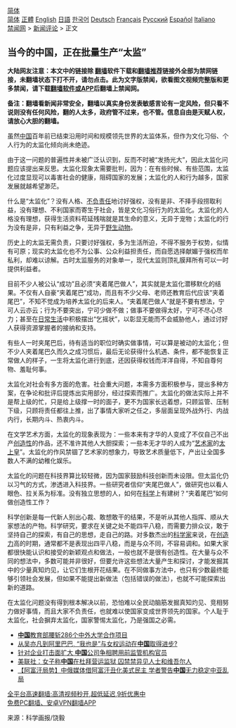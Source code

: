  <!-- 面包屑导航 --> <div class="breadcrumb"><!-- GTranslate: https://gtranslate.io/ -->  <div class="switcher notranslate">  <div class="selected">  <a href="#" onclick="return false;"> 简体</a>  </div>  <div class="option">  <a href="https://www.bannedbook.org" onclick="doGTranslate('zh-CN|zh-CN');jQuery('div.switcher div.selected a').html(jQuery(this).html());return false;" title="简体中文" class="nturl selected"> 简体</a>  <a href="https://www.bannedbook.org/zh-tw/" onclick="doGTranslate('zh-CN|zh-TW');jQuery('div.switcher div.selected a').html(jQuery(this).html());return false;" title="繁體中文" class="nturl"> 正體</a>  <a href="https://www.bannedbook.org/en/" onclick="doGTranslate('zh-CN|en');jQuery('div.switcher div.selected a').html(jQuery(this).html());return false;" title="English" class="nturl"> English</a>  <a href="https://www.bannedbook.org/ja/" onclick="doGTranslate('zh-CN|ja');jQuery('div.switcher div.selected a').html(jQuery(this).html());return false;" title="日本語" class="nturl"> 日語</a>  <a href="https://www.bannedbook.org/ko/" onclick="doGTranslate('zh-CN|ko');jQuery('div.switcher div.selected a').html(jQuery(this).html());return false;" title="한국어" class="nturl"> 한국어</a>  <a href="https://www.bannedbook.org/de/" onclick="doGTranslate('zh-CN|de');jQuery('div.switcher div.selected a').html(jQuery(this).html());return false;" title="Deutsch" class="nturl"> Deutsch</a>  <a href="https://www.bannedbook.org/fr/" onclick="doGTranslate('zh-CN|fr');jQuery('div.switcher div.selected a').html(jQuery(this).html());return false;" title="Français" class="nturl"> Français</a>  <a href="https://www.bannedbook.org/ru/" onclick="doGTranslate('zh-CN|ru');jQuery('div.switcher div.selected a').html(jQuery(this).html());return false;" title="Русский" class="nturl"> Русский</a>  <a href="https://www.bannedbook.org/es/" onclick="doGTranslate('zh-CN|es');jQuery('div.switcher div.selected a').html(jQuery(this).html());return false;" title="Español" class="nturl"> Español</a>  <a href="https://www.bannedbook.org/it/" onclick="doGTranslate('zh-CN|it');jQuery('div.switcher div.selected a').html(jQuery(this).html());return false;" title="Italiano" class="nturl"> Italiano</a>  </div>  </div>      <div class='breadcrumb-sub'><!-- Breadcrumb NavXT 6.3.0 --> <a href="https://www.bannedbook.org/" class="home">禁闻网</a> &gt; <a href="https://www.bannedbook.org/bnews/comments/" class="category">新闻评论</a> &gt; 正文</div></div><h2>当今的中国，正在批量生产“太监”</h2> <p class="notice"><b>大陆网友注意：本文中的链接除 <a href="https://github.com/bannedbook/fanqiang" >翻墙</a>软件下载和<a href="https://github.com/killgcd/justmysocks/blob/master/README.md">翻墙推荐</a>链接外全部为禁网链接，未翻墙状态下打不开，请勿点击。此为文字版禁闻，欲看图文视频完整版和更多禁闻，请下载<a href="https://github.com/bannedbook/fanqiang">翻墙软件或APP</a>后翻墙上禁闻网。</p><p>备注：翻墙看新闻非常安全，翻墙以真实身份发表敏感言论有一定风险，但只看不说则没有任何风险，翻的人太多，政府管不过来，也不管。信息自由是天赋人权，请放心大胆的翻墙。</b></p>  <div class="entry"> <p>虽然<span class='wp_keywordlink_affiliate'><a href="https://www.bannedbook.org/" title="中国" target="_blank">中国</a></span>百年前已结束沿用时间和规模领先世界的太监体系，但作为文化习俗、个人行为的太监化倾向尚未绝迹。</p> <p>由于这一问题的普遍性并未被广泛认识到，反而不时被“发扬光大”，因此太监化问题应该提出来反思。太监化现象太需要批判，因为：在有些时候、有些范围，太监化过度显现可以毒害社会的健康，阻碍国家的发展；太监化的人和行为越多，国家发展就越希望渺茫。</p> <p>什么是“太监化”？没有人格、<a href="https://www.bannedbook.org/bnews/tag/%E4%B8%8D%E8%B4%9F%E8%B4%A3%E4%BB%BB/" class="st_tag internal_tag" rel="tag" title="标签 不负责任 下的日志">不负责任</a>地讨好强权，没有是非、不择手段捞取利益，没有理想、不利国家而寄生于社会，皆是文化习俗行为的太监化。太监化的人格没有理想，获得生活资料苟延残喘就是其生命的意义，无异于宠物；太监化的行为没有是非，只有利益之争，无异于<a href="https://www.bannedbook.org/bnews/tag/%e9%87%8e%e7%94%9f%e5%8a%a8%e7%89%a9/" class="st_tag internal_tag" rel="tag" title="标签 野生动物 下的日志">野生动物</a>。</p>  <p>历史上的太监无需负责，只要讨好强权，多为生活所迫，不得不服务于权势，似情有可原；现实的太监化也不为公事、公众利益担责任，而自愿选择献媚于强权而牟私利，却难以谅解。古时太监服务的对象单一，现代太监则顶礼膜拜所有可以一时提供利益者。</p> <p>目前不少人被公认“成功”且必须“夹着尾巴做人”，其实就是太监化潜移默化的结果。不仅有人自豪“夹着尾巴”成功，而且有不少父母、老师还教育后代应该“夹着尾巴”，不知不觉成为培养太监化的后来人。“夹着尾巴做人”就是不要有想法，宁可人云亦云；行为不要突出，宁可少做不做；做事不要做得太好，宁可不尽心尽力；甚至在<a href="https://www.bannedbook.org/bnews/tag/%e6%97%a5%e5%b8%b8%e7%94%9f%e6%b4%bb/" class="st_tag internal_tag" rel="tag" title="标签 日常生活 下的日志">日常生活</a>中积极摆出“乞摇状”，以彰显无能而不会威胁他人，通过讨好人获得资源掌握者的接纳和支持。</p> <p>有些人一时夹尾巴后，待有适当的职位时确实做事情，可以算是被动的太监化；但不少人夹着尾巴久而久之成习惯后，最后无论获得什么机遇、条件，都不能恢复正常做人的样子，一生将太监化进行到底，还因获得权钱而洋洋自得，不知自尊何物、羞耻何事。</p>  <p>太监化对社会有多方面的危害。社会重大问题，本需多方面积极参与，提出多种方案，在争论和批评后提炼出实用部分，经过探索而推广。太监化的做法实际上并不是帮上级的忙，只是给上级撑一时的面子，更不为国家长远着想，只顾监管、压制下级，只顾将责任都往上推，出了事情大家听之任之，多层面呈现外战外行、内战内行，长期内斗、热衷内斗。</p> <p>在文学艺术方面，太监化的现象表现为：一些本来有才华的人变成了不仅自己不出产<a href="https://www.bannedbook.org/bnews/tag/%E5%88%9B%E9%80%A0%E6%80%A7/" class="st_tag internal_tag" rel="tag" title="标签 创造性 下的日志">创造性</a>的作品，还不准许其他人大胆探索；一些本无才华的人成为“<a href="https://www.bannedbook.org/bnews/tag/%E8%89%BA%E6%9C%AF%E5%AE%B6/" class="st_tag internal_tag" rel="tag" title="标签 艺术家 下的日志">艺术家</a>的<a href="https://www.bannedbook.org/bnews/tag/%E5%A4%AA%E4%B8%8A%E7%9A%87/" class="st_tag internal_tag" rel="tag" title="标签 太上皇 下的日志">太上皇</a>”。太监化的作风禁锢了艺术家的想象力，导致艺术质量低下，产出让全国多数人不满的幼稚化娱乐。</p> <p>太监化的问题在科技界算比较轻微，因为国家鼓励科技创新而未设限。但太监化仍以习气的方式，渗透进入科技界。一些研究者信仰“夹尾巴做人”，做研究也以看人眼色、拉关系为标准。没有独立思想的人，如何在<span class='wp_keywordlink'><a href="https://www.bannedbook.org/forum11/topic309.html" title="禁片：“科学”的棍子" target="_blank">科学</a></span>上有建树？“夹着尾巴”如何做创造性工作？</p>  <p>科学创新是每一代新人别出心裁、敢想敢干的结果，不是听从其他人指挥、顺从大家想法的产物。科学研究，要求在关键之处不能四平八稳，而需要力排众议，敢于坚持自己的探索，有自己的思想，走自己的路。对多数杰出的<a href="https://www.bannedbook.org/bnews/tag/%e7%a7%91%e5%ad%a6%e5%ae%b6/" class="st_tag internal_tag" rel="tag" title="标签 科学家 下的日志">科学家</a>来说，在<a href="https://www.bannedbook.org/bnews/tag/%e5%88%9b%e9%80%a0%e5%8a%9b/" class="st_tag internal_tag" rel="tag" title="标签 创造力 下的日志">创造力</a>高的时期，通常都不是表现出四平八稳，而是与众不同，不容易调和。如果大家都很快能认识和接受的新颖观点和做法，一般也就不是很有创造性。在大量与众不同的想法中，多数可能并非很好，但要允许这些想法大量产生和探讨，才能发掘其中的少量真知灼见，让它们生根开花结果。在不同做事方法中，也只有少数最终能够引领社会发展，但如果不能提出新做法（包括错误的做法），也就不可能探索出新的道路。</p> <p>在太监化问题没有得到根本解决以前，恐怕难以全民动脑筋发掘真知灼见、竞相努力做好事情，而且大家不负责任，也就难以使国家变成世界领先的国家。个人耻于太监化，社会摒弃太监化，国家警惕太监化，乃是强国之必需。</p> <ul class='op-related-articles' title='相关阅读'> <li><a href='https://www.bannedbook.org/bnews/headline/20210816/1607303.html' target='_blank'><b>中国</b>教育部腰斩286个中外大学合作项目</a></li> <li><a href='https://www.bannedbook.org/bnews/headline/20210816/1607296.html' target='_blank'>从吴亦凡到阿里巴巴, “我也是”与女权运动在<b>中国</b>取得进步?</a></li> <li><a href='https://www.bannedbook.org/bnews/headline/20210816/1607289.html' target='_blank'>针对企业打击面扩大 <b>中国</b>公司争相聘用前监管机构官员</a></li> <li><a href='https://www.bannedbook.org/bnews/headline/20210816/1607288.html' target='_blank'>美联社：女子称<b>中国</b>在杜拜营运监狱 囚禁禁异见人士和维吾尔人</a></li> <li><a href='https://www.bannedbook.org/bnews/headline/20210816/1607287.html' target='_blank'>【阿富汗局势】中俄媒体借阿富汗丑化美式民主 学者警告<b>中国</b>无力稳定中亚乱局</a></li> </ul> <p class="texttj"> <a href="https://github.com/bannedbook/fanqiang/wiki/V2ray%E6%9C%BA%E5%9C%BA" target="_blank">全平台高速翻墙:高清视频秒开,超低延迟,9折优惠中</a><br/> <a href="https://github.com/bannedbook/fanqiang/wiki/%E7%A6%81%E9%97%BB%E7%BD%91%E5%AE%89%E5%8D%93%E7%BF%BB%E5%A2%99%E6%96%B0%E9%97%BBAPP" target="_blank">免费PC翻墙、安卓VPN翻墙APP</a></p> <p> 来源：科学画报/饶毅 </p><a name='sharetosocial'></a>  <div style="margin-bottom:5px;padding-bottom:5px;clear:both"> <div id="archive-pix-1" class="banner-ads"> <!-- AuctionX Display platform tag START --> <div id="26318x728x90x621x_ADSLOT2" clicktrack="%%CLICK_URL_ESC%%"></div> <!-- AuctionX Display platform tag END --> </div> <div id="archive-pix-2" class="banner-ads"> <!-- AuctionX Display platform tag START --> <div id="26315x300x250x621x_ADSLOT2" clicktrack="%%CLICK_URL_ESC%%"></div> <!-- AuctionX Display platform tag END --> </div> </div>  <div id="archive-pix-1" class="banner-ads"> <!-- AuctionX Display platform tag START --> <div id="26318x728x90x621x_ADSLOT3" clicktrack="%%CLICK_URL_ESC%%"></div> <!-- AuctionX Display platform tag END --> </div> </div><!--END ENTRY--> 